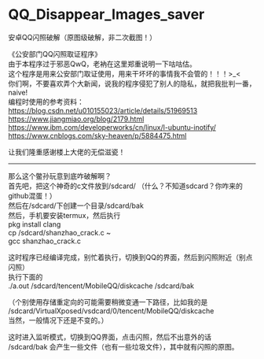 # QQ_Disappear_Images_saver
安卓QQ闪照破解（原图级破解，非二次截图！）

《公安部门QQ闪照取证程序》  
由于本程序过于邪恶QwQ，老衲在这里郑重说明一下咕咕估。  
这个程序是用来公安部门取证使用，用来干坏坏的事情我不会管的！！！>_<  
你们啊，不要喜欢弄个大新闻，说我的程序侵犯了别人的隐私，就把我批判一番，naive!  
编程时使用的参考资料：  
https://blog.csdn.net/u010155023/article/details/51969513  
https://www.jiangmiao.org/blog/2179.html  
https://www.ibm.com/developerworks/cn/linux/l-ubuntu-inotify/  
https://www.cnblogs.com/sky-heaven/p/5884475.html  
 
让我们隆重感谢楼上大佬的无偿滋瓷！  

--------------------------------------------------------------------------------------------------------------------------------
那么这个鳖孙玩意到底咋破解啊？  
首先吧，把这个神奇的c文件放到/sdcard/ （什么？不知道sdcard？你咋来的github混蛋！）  
然后在/sdcard/下创建一个目录/sdcard/bak  
然后，手机要安装termux，然后执行  
pkg install clang  
cp /sdcard/shanzhao_crack.c ~  
gcc shanzhao_crack.c  


这时程序已经编译完成，别忙着执行，切换到QQ的界面，然后到闪照附近（别点闪照）  
执行下面的  
./a.out /sdcard/tencent/MobileQQ/diskcache /sdcard/bak  

（个别使用存储重定向的可能需要稍微变通一下路径，比如我的是  
/sdcard/VirtualXposed/vsdcard/0/tencent/MobileQQ/diskcache  
当然，一般情况下还是不变的。）  

这时进入监听模式，切换到QQ界面，点击闪照，然后不出意外的话  
 /sdcard/bak 会产生一些文件（也有一些垃圾文件），其中就有闪照的原图。  
